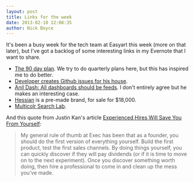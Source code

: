 ```yaml
---
layout: post
title: Links for the week
date: 2013-02-10 12:08:35
author: Nick Boyce
---
```

It's been a busy week for the tech team at Easyart this week (more on that later), but I've got a backlog of some interesting links in my Evernote that I want to share.

* [The 90 day plan](http://ryancarson.com/post/41700372023/the-90-day-plan). We try to do quarterly plans here, but this has inspired me to do better.
* [Developer creates Github issues for his house](https://github.com/frabcus/house/issues).
* [Anil Dash: All dashboards should be feeds](http://dashes.com/anil/2013/01/all-dashboards-should-be-feeds.html). I don't entirely agree but he makes an interesting case.
* [Hessian](http://hessian.tv/forsale.html) is a pre-made brand, for sale for $18,000.
* [Multicolr Search Lab](http://labs.tineye.com/multicolr#colors=f68e2b,9fc043,cb4e8d;weights=33,34,33;).

And this quote from Justin Kan's article [Experienced Hires Will Save You From Yourself](http://www.fastcompany.com/3005469/experienced-hires-will-save-you-yourself):

> My general rule of thumb at Exec has been that as a founder, you should do the first version of everything yourself. Build the first product, test the first sales channels. By doing things yourself, you can quickly discover if they will pay dividends (or if it is time to move on to the next experiment). Once you discover something worth doing, then hire a professional to come in and clean up the mess you’ve made.